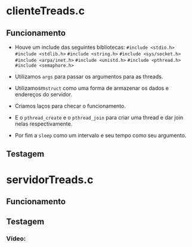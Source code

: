 # clienteTreads.c

## Funcionamento

- Houve um include das seguintes bibliotecas: 
`#include <stdio.h>`
`#include <stdlib.h>`
`#include <string.h>`
`#include <sys/socket.h>`
`#include <arpa/inet.h>`
`#include <unistd.h>`
`#include <pthread.h>`
`#include <semaphore.h>`

- Utilizamos `args` para passar os argumentos para as threads.
- Utilizamosm`struct` como uma forma de armazenar os dados e endereços do servidor.
- Criamos laços para checar o funcionamento.
- E o `pthread_create` e o `pthread_join` para criar uma thread e dar join nelas respectivamente.
- Por fim a `sleep` como um intervalo e seu tempo como seu argumento.
## Testagem

# servidorTreads.c

## Funcionamento

## Testagem

### Vídeo:
